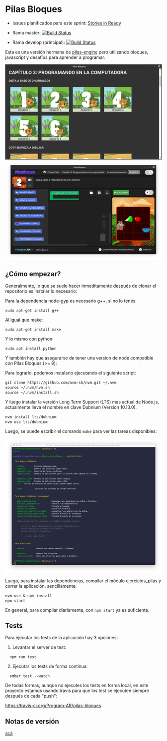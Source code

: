 Pilas Bloques
=============

- Issues planificados para este sprint: [Stories in Ready](https://github.com/orgs/Program-AR/projects/1)

- Rama master: [![Build Status](https://travis-ci.org/Program-AR/pilas-bloques.svg?branch=master)](https://travis-ci.org/Program-AR/pilas-bloques)
- Rama develop (principal): [![Build Status](https://travis-ci.org/Program-AR/pilas-bloques.svg?branch=develop)](https://travis-ci.org/Program-AR/pilas-bloques)

Esta es una versión hermana de [pilas-engine](http://www.pilas-engine.com.ar) pero
utilizando bloques, javascript y desafíos para aprender a programar.

![](screenshots/desafios.png)
![](screenshots/editor.png)

¿Cómo empezar?
--------------

Generalmente, lo que se suele hacer inmeditamente después de clonar el repositorio es instalar lo necesario:

Para la dependencia node-gyp es necesario g++, si no lo tenés:
```
sudo apt-get install g++

```

Al igual que make:
```
sudo apt-get install make

```

Y lo mismo con python:
```
sudo apt install python

```
Y también hay que asegurarse de tener una version de node compatible con Pilas Bloques (>= 8):

Para lograrlo, podemos instalarlo ejecutando el siguiente script:
```
git clone https://github.com/nvm-sh/nvm.git ~/.nvm
source ~/.nvm/nvm.sh
source ~/.nvm/install.sh
```
Y luego instalar la versión Long Term Support (LTS) mas actual de Node.js, actualmente lleva el nombre en clave Dubnium (Version 10.13.0).

```
nvm install lts/dubnium
nvm use lts/dubnium 

```

Luego, se puede escribir el comando ``make`` para ver las tareas disponibles:

![](screenshots/make.png)

Luego, para instalar las dependencias, compilar el módulo ejercicios_pilas y correr la aplicación, sencillamente:

```
nvm use & npm install
npm start
```

En general, para compilar diariamente, con `npm start` ya es suficiente.


Tests
-----

Para ejecutar los tests de la aplicación hay 3 opciones:

1. Levantar el server de test:

```
  npm run test
```

2. Ejecutar los tests de forma contínua:


```
  ember test --watch
```

De todas formas, aunque no ejecutes los tests en forma local, en este
proyecto estamos usando travis para que los test se ejecuten siempre
después de cada "push":

https://travis-ci.org/Program-AR/pilas-bloques


Notas de versión
---------

[acá](notasDeVersion.md)
